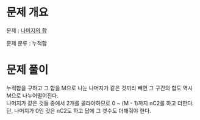 # 문제 개요

문제 : [나머지의 합](https://www.acmicpc.net/problem/10986)

문제 분류 : 누적합

# 문제 풀이

누적합을 구하고 그 합을 M으로 나눈 나머지가 같은 것끼리 빼면 그 구간의 합도 역시 M으로 나누어떨어진다.  
나머지가 같은 것들 중에서 2개를 골라야하므로 0 ~ (M - 1)까지 nC2를 하고 더한다.  
단, 나머지가 0인 것은 nC2도 하고 답에 그 갯수도 더해줘야 한다.
